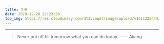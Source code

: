 ```yaml
---
title: 关于
date: 2020-12-28 22:23:50
top_img: https://res.cloudinary.com/dt3vcmqdt/image/upload/v1611225444/MyImg/aout.png
---
```

---
>Never put off till tomorrow what you can do today.
>—— Aliang